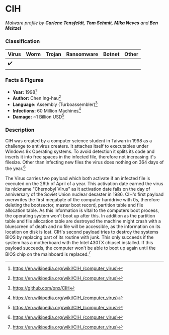 # CIH

_Malware profile by **Carlene Tensfeldt**, **Tom Schmit**, **Mika Neves** and **Ben Meitzel**_

### Classification


| Virus              | Worm               | Trojan             | Ransomware         | Botnet             | Other                                   |
|:-------------------|:-------------------|:-------------------|:-------------------|:-------------------|:----------------------------------------|
| :heavy_check_mark: |  |  |  |  |  |

### Facts & Figures

* **Year:** 1998[^1]
* **Author:** Chen Ing-hau[^1]
* **Language:** Assembly (Turboassembler)[^2]
* **Infections:** 60 Million Machines[^1]
* **Damage:** ~1 Billion USD[^1]


### Description

CIH was created by a computer science student in Taiwan in 1998 as a challenge to antivirus creaters. It attaches itself to executables under Windows 9x Operating systems. To avoid detection it splits its code and inserts it into free spaces in the infected file, therefore not increasing it's filesize. Other than infecting new files the virus does nothing on 364 days of the year.[^1]

The Virus carries two payload which both activate if an infected file is executed on the 26th of April of a year. This activation date earned the virus its nickname "Chernobyl Virus" as it activation date falls on the day of anniversary of the Soviet Union nuclear desaster in 1986. 
CIH's first payload overwrites the first megabyte of the computer harddrive with 0s, therefore deleting the bootsector, master boot record, partition table and file allocation table. As this information is vital to the computers boot process, the operating system won't boot up after this. In addition as the partition table and file allocation table are destroyed the machine might crash with a bluescreen of death and no file will be accessible, as the information on its location on disk is lost.
CIH's second payload tries to destroy the systems BIOS by replacing part of its routine with junk. This only succeeds if the system has a motherboard with the Intel 430TX chipset installed. If this payload succeeds, the computer won't be able to boot up again until the BIOS chip on the mainboard is replaced.[^1]

[^1]: https://en.wikipedia.org/wiki/CIH_(computer_virus)
[^2]: https://github.com/onx/CIH
